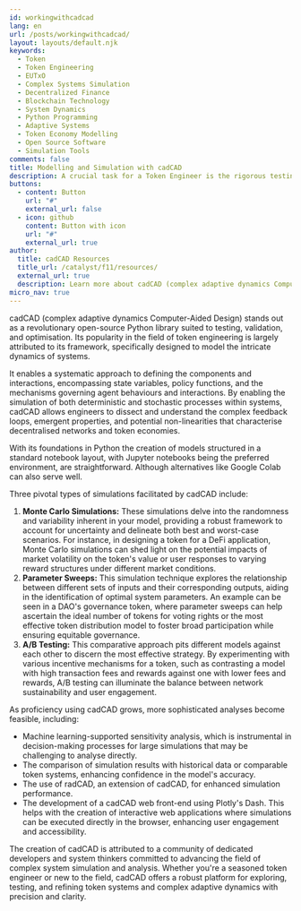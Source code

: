 ```yaml
---
id: workingwithcadcad
lang: en
url: /posts/workingwithcadcad/
layout: layouts/default.njk
keywords:
  - Token
  - Token Engineering
  - EUTxO
  - Complex Systems Simulation
  - Decentralized Finance
  - Blockchain Technology
  - System Dynamics
  - Python Programming
  - Adaptive Systems
  - Token Economy Modelling
  - Open Source Software
  - Simulation Tools
comments: false
title: Modelling and Simulation with cadCAD
description: A crucial task for a Token Engineer is the rigorous testing, validation, and optimisation of token designs. This iterative process is vital to ensure that the token design not only aligns with the expected behaviour but opens avenues for enhancement. By deploying various simulation techniques, valuable insights can be garnered, paving the way for improved token economics.
buttons:
  - content: Button
    url: "#"
    external_url: false
  - icon: github
    content: Button with icon
    url: "#"
    external_url: true
author:
  title: cadCAD Resources
  title_url: /catalyst/f11/resources/
  external_url: true
  description: Learn more about cadCAD (complex adaptive dynamics Computer-Aided Design), the open-source Python library which is a powerful tool to test the behaviour of token systems.
micro_nav: true
---
```


cadCAD (complex adaptive dynamics Computer-Aided Design) stands out as a revolutionary open-source Python library suited to testing, validation, and optimisation. Its popularity in the field of token engineering is largely attributed to its framework, specifically designed to model the intricate dynamics of systems.

It enables a systematic approach to defining the components and interactions, encompassing state variables, policy functions, and the mechanisms governing agent behaviours and interactions. By enabling the simulation of both deterministic and stochastic processes within systems, cadCAD allows engineers to dissect and understand the complex feedback loops, emergent properties, and potential non-linearities that characterise decentralised networks and token economies.

With its foundations in Python the creation of models structured in a standard notebook layout, with Jupyter notebooks being the preferred environment, are straightforward. Although alternatives like Google Colab can also serve well.

Three pivotal types of simulations facilitated by cadCAD include:

1. **Monte Carlo Simulations:** These simulations delve into the randomness and variability inherent in your model, providing a robust framework to account for uncertainty and delineate both best and worst-case scenarios. For instance, in designing a token for a DeFi application, Monte Carlo simulations can shed light on the potential impacts of market volatility on the token's value or user responses to varying reward structures under different market conditions.
2. **Parameter Sweeps:** This simulation technique explores the relationship between different sets of inputs and their corresponding outputs, aiding in the identification of optimal system parameters. An example can be seen in a DAO's governance token, where parameter sweeps can help ascertain the ideal number of tokens for voting rights or the most effective token distribution model to foster broad participation while ensuring equitable governance.
3. **A/B Testing:** This comparative approach pits different models against each other to discern the most effective strategy. By experimenting with various incentive mechanisms for a token, such as contrasting a model with high transaction fees and rewards against one with lower fees and rewards, A/B testing can illuminate the balance between network sustainability and user engagement.

As proficiency using cadCAD grows, more sophisticated analyses become feasible, including:

- Machine learning-supported sensitivity analysis, which is instrumental in decision-making processes for large simulations that may be challenging to analyse directly.
- The comparison of simulation results with historical data or comparable token systems, enhancing confidence in the model's accuracy.
- The use of radCAD, an extension of cadCAD, for enhanced simulation performance.
- The development of a cadCAD web front-end using Plotly's Dash. This helps with the creation of interactive web applications where simulations can be executed directly in the browser, enhancing user engagement and accessibility.

The creation of cadCAD is attributed to a community of dedicated developers and system thinkers committed to advancing the field of complex system simulation and analysis. Whether you're a seasoned token engineer or new to the field, cadCAD offers a robust platform for exploring, testing, and refining token systems and complex adaptive dynamics with precision and clarity.
